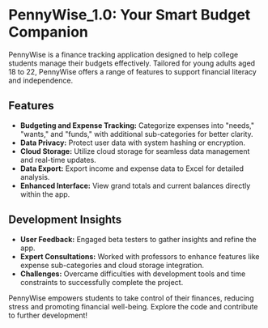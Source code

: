 # PennyWise_1.0: Your Smart Budget Companion

PennyWise is a finance tracking application designed to help college students manage their budgets effectively. Tailored for young adults aged 18 to 22, PennyWise offers a range of features to support financial literacy and independence.

## Features

- **Budgeting and Expense Tracking:** Categorize expenses into "needs," "wants," and "funds," with additional sub-categories for better clarity.
- **Data Privacy:** Protect user data with system hashing or encryption.
- **Cloud Storage:** Utilize cloud storage for seamless data management and real-time updates.
- **Data Export:** Export income and expense data to Excel for detailed analysis.
- **Enhanced Interface:** View grand totals and current balances directly within the app.

## Development Insights

- **User Feedback:** Engaged beta testers to gather insights and refine the app.
- **Expert Consultations:** Worked with professors to enhance features like expense sub-categories and cloud storage integration.
- **Challenges:** Overcame difficulties with development tools and time constraints to successfully complete the project.

PennyWise empowers students to take control of their finances, reducing stress and promoting financial well-being. Explore the code and contribute to further development!
